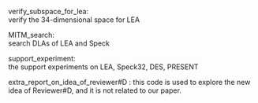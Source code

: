 verify_subspace_for_lea:   
verify the 34-dimensional space for LEA

MITM_search:  
search DLAs of LEA and Speck

support_experiment:  
the support experiments on LEA, Speck32, DES, PRESENT

extra_report_on_idea_of_reviewer#D :
this code is used to explore the new idea of Reviewer#D,
and it is not related to our paper.
